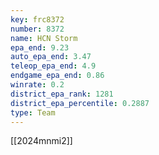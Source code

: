 ```yaml
---
key: frc8372
number: 8372
name: HCN Storm
epa_end: 9.23
auto_epa_end: 3.47
teleop_epa_end: 4.9
endgame_epa_end: 0.86
winrate: 0.2
district_epa_rank: 1281
district_epa_percentile: 0.2887
type: Team
---
```

[[2024mnmi2]]
